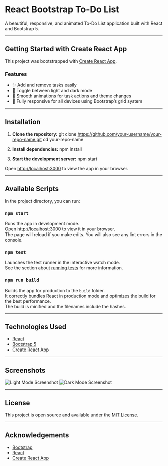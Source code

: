 # React Bootstrap To-Do List

A beautiful, responsive, and animated To-Do List application built with React and Bootstrap 5.

---

## Getting Started with Create React App

This project was bootstrapped with [Create React App](https://github.com/facebook/create-react-app).

### Features

- ✨ Add and remove tasks easily
- 🌙 Toggle between light and dark mode
- 🎨 Smooth animations for task actions and theme changes
- 📱 Fully responsive for all devices using Bootstrap’s grid system

---

## Installation

1. **Clone the repository:**
git clone https://github.com/your-username/your-repo-name.git
cd your-repo-name


2. **Install dependencies:**
npm install


3. **Start the development server:**
npm start

Open [http://localhost:3000](http://localhost:3000) to view the app in your browser.

---

## Available Scripts

In the project directory, you can run:

### `npm start`

Runs the app in development mode.  
Open [http://localhost:3000](http://localhost:3000) to view it in your browser.  
The page will reload if you make edits. You will also see any lint errors in the console.

### `npm test`

Launches the test runner in the interactive watch mode.  
See the section about [running tests](https://facebook.github.io/create-react-app/docs/running-tests) for more information.

### `npm run build`

Builds the app for production to the `build` folder.  
It correctly bundles React in production mode and optimizes the build for the best performance.  
The build is minified and the filenames include the hashes.

---

## Technologies Used

- [React](https://react.dev/)
- [Bootstrap 5](https://getbootstrap.com/)
- [Create React App](https://create-react-app.dev/)

---

## Screenshots

![Light Mode Screenshot](./screenshots/light-mode.png)
![Dark Mode Screenshot](./screenshots/dark-mode.png)

---

## License

This project is open source and available under the [MIT License](LICENSE).

---

## Acknowledgements

- [Bootstrap](https://getbootstrap.com/)
- [React](https://react.dev/)
- [Create React App](https://github.com/facebook/create-react-app)
